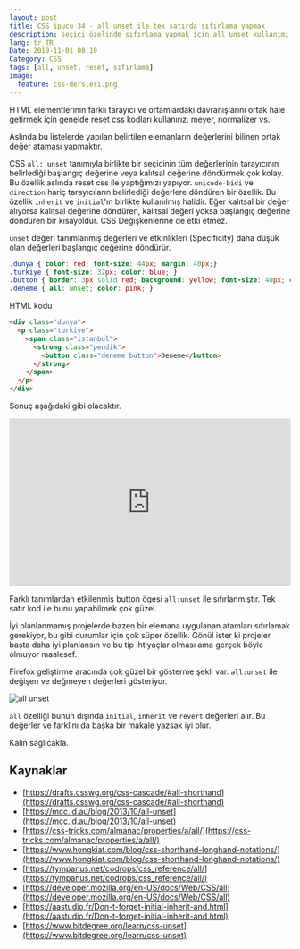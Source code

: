 ```yaml
---
layout: post
title: CSS ipucu 34 - all unset ile tek satırda sıfırlama yapmak
description: seçici özelinde sıfırlama yapmak için all unset kullanımı
lang: tr_TR
Date: 2019-11-01 08:10
Category: CSS
tags: [all, unset, reset, sıfırlama]
image:
  feature: css-dersleri.png
---
```


HTML elementlerinin farklı tarayıcı ve ortamlardaki davranışlarını ortak hale getirmek için genelde reset css kodları kullanırız. meyer, normalizer vs.

Aslında bu listelerde yapılan belirtilen elemanların değerlerini bilinen ortak değer ataması yapmaktır.

CSS `all: unset` tanımıyla birlikte bir seçicinin tüm değerlerinin tarayıcının belirlediği başlangıç değerine veya kalıtsal değerine döndürmek çok kolay. Bu özellik aslında reset css ile yaptığımızı yapıyor. `unicode-bidi` ve `direction` hariç tarayıcıların belirlediği değerlere döndüren bir özellik. Bu özellik `inherit` ve `initial`'ın birlikte kullanılmış halidir. Eğer kalıtsal bir değer alıyorsa kalıtsal değerine döndüren, kalıtsal değeri yoksa başlangıç değerine döndüren bir kısayoldur. CSS Değişkenlerine de etki etmez.

`unset` değeri tanımlanmış değerleri ve etkinlikleri (Specificity) daha düşük olan değerleri başlangıç değerine döndürür.

```css
.dunya { color: red; font-size: 44px; margin: 40px;}
.turkiye { font-size: 32px; color: blue; }
.button { border: 3px solid red; background: yellow; font-size: 40px; color: pink; padding: 40px; display: block; }
.deneme { all: unset; color: pink; }
```

HTML kodu

```html
<div class="dunya">
  <p class="turkiye">
    <span class="istanbul">
      <strong class="pendik">
        <button class="deneme button">Deneme</button>
      </strong>
    </span>
  </p>
</div>

```

Sonuç aşağıdaki gibi olacaktır. 

<iframe height="300" style="width: 100%;" scrolling="no" title="all: unset test" src="https://codepen.io/fatihhayri/embed/oNNqMvX?height=300&theme-id=13521&default-tab=css,result" frameborder="no" allowtransparency="true" allowfullscreen="true">
  See the Pen <a href='https://codepen.io/fatihhayri/pen/oNNqMvX'>all: unset test</a> by Fatih 
  (<a href='https://codepen.io/fatihhayri'>@fatihhayri</a>) on <a href='https://codepen.io'>CodePen</a>.
</iframe>

Farklı tanımlardan etkilenmiş button ögesi `all:unset` ile sıfırlanmıştır. Tek satır kod ile bunu yapabilmek çok güzel.

İyi planlanmamış projelerde bazen bir elemana uygulanan atamları sıfırlamak gerekiyor, bu gibi durumlar için çok süper özellik. Gönül ister ki projeler başta daha iyi planlansın ve bu tip ihtiyaçlar olması ama gerçek böyle olmuyor maalesef.

Firefox geliştirme aracında çok güzel bir gösterme şekli var. `all:unset` ile değişen ve değmeyen değerleri gösteriyor. 

![all unset](https://fatihhayrioglu.com/images/firefox-dev-unset.png)

`all` özelliği bunun dışında `initial`, `inherit` ve `revert` değerleri alır. Bu değerler ve farklını da başka bir makale yazsak iyi olur.

Kalın sağlıcakla.

## Kaynaklar

 - [https://drafts.csswg.org/css-cascade/#all-shorthand](https://drafts.csswg.org/css-cascade/#all-shorthand)
 - [https://mcc.id.au/blog/2013/10/all-unset](https://mcc.id.au/blog/2013/10/all-unset)
 - [https://css-tricks.com/almanac/properties/a/all/](https://css-tricks.com/almanac/properties/a/all/)
 - [https://www.hongkiat.com/blog/css-shorthand-longhand-notations/](https://www.hongkiat.com/blog/css-shorthand-longhand-notations/)
 - [https://tympanus.net/codrops/css_reference/all/](https://tympanus.net/codrops/css_reference/all/)
 - [https://developer.mozilla.org/en-US/docs/Web/CSS/all](https://developer.mozilla.org/en-US/docs/Web/CSS/all)
 - [https://aastudio.fr/Don-t-forget-initial-inherit-and.html](https://aastudio.fr/Don-t-forget-initial-inherit-and.html)
 - [https://www.bitdegree.org/learn/css-unset](https://www.bitdegree.org/learn/css-unset)
